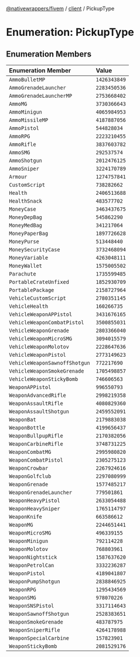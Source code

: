 [@nativewrappers/fivem](../../README.md) / [client](../README.md) / PickupType

# Enumeration: PickupType

## Enumeration Members

| Enumeration Member | Value |
| :------ | :------ |
| `AmmoBulletMP` | `1426343849` |
| `AmmoGrenadeLauncher` | `2283450536` |
| `AmmoGrenadeLauncherMP` | `2753668402` |
| `AmmoMG` | `3730366643` |
| `AmmoMinigun` | `4065984953` |
| `AmmoMissileMP` | `4187887056` |
| `AmmoPistol` | `544828034` |
| `AmmoRPG` | `2223210455` |
| `AmmoRifle` | `3837603782` |
| `AmmoSMG` | `292537574` |
| `AmmoShotgun` | `2012476125` |
| `AmmoSniper` | `3224170789` |
| `Armour` | `1274757841` |
| `CustomScript` | `738282662` |
| `Health` | `2406513688` |
| `HealthSnack` | `483577702` |
| `MoneyCase` | `3463437675` |
| `MoneyDepBag` | `545862290` |
| `MoneyMedBag` | `341217064` |
| `MoneyPaperBag` | `1897726628` |
| `MoneyPurse` | `513448440` |
| `MoneySecurityCase` | `3732468094` |
| `MoneyVariable` | `4263048111` |
| `MoneyWallet` | `1575005502` |
| `Parachute` | `1735599485` |
| `PortableCrateUnfixed` | `1852930709` |
| `PortablePackage` | `2158727964` |
| `VehicleCustomScript` | `2780351145` |
| `VehicleHealth` | `160266735` |
| `VehicleWeaponAPPistol` | `3431676165` |
| `VehicleWeaponCombatPistol` | `3500855031` |
| `VehicleWeaponGrenade` | `2803366040` |
| `VehicleWeaponMicroSMG` | `3094015579` |
| `VehicleWeaponMolotov` | `2228647636` |
| `VehicleWeaponPistol` | `2773149623` |
| `VehicleWeaponSawnoffShotgun` | `772217690` |
| `VehicleWeaponSmokeGrenade` | `1705498857` |
| `VehicleWeaponStickyBomb` | `746606563` |
| `WeaponAPPistol` | `996550793` |
| `WeaponAdvancedRifle` | `2998219358` |
| `WeaponAssaultRifle` | `4080829360` |
| `WeaponAssaultShotgun` | `2459552091` |
| `WeaponBat` | `2179883038` |
| `WeaponBottle` | `4199656437` |
| `WeaponBullpupRifle` | `2170382056` |
| `WeaponCarbineRifle` | `3748731225` |
| `WeaponCombatMG` | `2995980820` |
| `WeaponCombatPistol` | `2305275123` |
| `WeaponCrowbar` | `2267924616` |
| `WeaponGolfclub` | `2297080999` |
| `WeaponGrenade` | `1577485217` |
| `WeaponGrenadeLauncher` | `779501861` |
| `WeaponHeavyPistol` | `2633054488` |
| `WeaponHeavySniper` | `1765114797` |
| `WeaponKnife` | `663586612` |
| `WeaponMG` | `2244651441` |
| `WeaponMicroSMG` | `496339155` |
| `WeaponMinigun` | `792114228` |
| `WeaponMolotov` | `768803961` |
| `WeaponNightstick` | `1587637620` |
| `WeaponPetrolCan` | `3332236287` |
| `WeaponPistol` | `4189041807` |
| `WeaponPumpShotgun` | `2838846925` |
| `WeaponRPG` | `1295434569` |
| `WeaponSMG` | `978070226` |
| `WeaponSNSPistol` | `3317114643` |
| `WeaponSawnoffShotgun` | `2528383651` |
| `WeaponSmokeGrenade` | `483787975` |
| `WeaponSniperRifle` | `4264178988` |
| `WeaponSpecialCarbine` | `157823901` |
| `WeaponStickyBomb` | `2081529176` |
